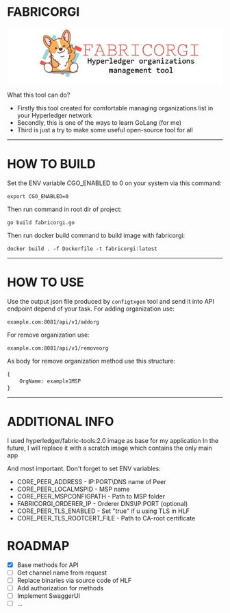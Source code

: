 # FABRICORGI

![Image](fabricorgi.png)

What this tool can do?

- Firstly this tool created for comfortable managing organizations list in your Hyperledger network
- Secondly, this is one of the ways to learn GoLang (for me)
- Third is just a try to make some useful open-source tool for all

---

# HOW TO BUILD

Set the ENV variable CGO_ENABLED to 0 on your system via this command:

```
export CGO_ENABLED=0
```

Then run command in root dir of project:
```
go build fabricorgi.go
```

Then run docker build command to build image with fabricorgi:
```
docker build . -f Dockerfile -t fabricorgi:latest
```
---

# HOW TO USE

Use the output json file produced by `configtxgen` tool and send it into API endpoint depend of your task.
For adding organization use:
```
example.com:8081/api/v1/addorg
```
For remove organization use:
```
example.com:8081/api/v1/removeorg
```

As body for remove organization method use this structure:
```
{
    OrgName: example1MSP
}
```

---

# ADDITIONAL INFO

I used hyperledger/fabric-tools:2.0 image as base for my application
In the future, I will replace it with a scratch image which contains the only main app

And most important. Don't forget to set ENV variables:
- CORE_PEER_ADDRESS - IP:PORT\DNS name of Peer 
- CORE_PEER_LOCALMSPID - MSP name
- CORE_PEER_MSPCONFIGPATH - Path to MSP folder
- FABRICORGI_ORDERER_IP - Orderer DNS\IP:PORT
(optional)
- CORE_PEER_TLS_ENABLED - Set "true" if u using TLS in HLF
- CORE_PEER_TLS_ROOTCERT_FILE - Path to CA-root certificate


# ROADMAP
- [X] Base methods for API
- [ ] Get channel name from request
- [ ] Replace binaries via source code of HLF
- [ ] Add authorization for methods
- [ ] Implement SwaggerUI
- [ ] ...
